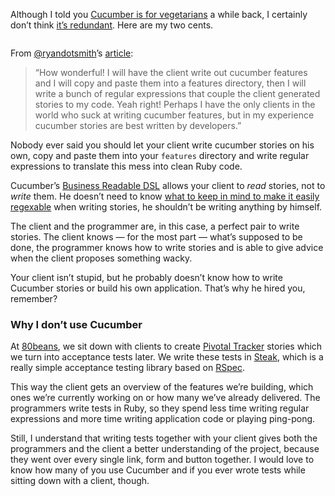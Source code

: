 <p>Although I told you <a href="http://jeffkreeftmeijer.com/2010/steak-because-cucumber-is-for-vegetarians">Cucumber is for vegetarians</a> a while back, I certainly don&#8217;t think <a href="http://afewgoodlines.com/post/1077316188/integration-testing-retrospective-part-i">it&#8217;s redundant</a>. Here are my two cents.</p>
<p><img src="http://jeffkreeftmeijer.com/images/cucumber.jpg" alt=""></p>
<p>From <a href="http://twitter.com/ryandotsmith" title="Ryan Smith">@ryandotsmith</a>&#8217;s <a href="http://afewgoodlines.com/post/1077316188/integration-testing-retrospective-part-i">article</a>:</p>
<blockquote>
<p>&#8220;How wonderful! I will have the client write out cucumber features and I will copy and paste them into a features directory, then I will write a bunch of regular expressions that couple the client generated stories to my code. Yeah right! Perhaps I have the only clients in the world who suck at writing cucumber features, but in my experience cucumber stories are best written by developers.&#8221;</p>
</blockquote>
<p>Nobody ever said you should let your client write cucumber stories on his own, copy and paste them into your <code>features</code> directory and write regular expressions to translate this mess into clean Ruby code.</p>
<p>Cucumber&#8217;s <a href="http://www.martinfowler.com/bliki/BusinessReadableDSL.html">Business Readable <span class="caps">DSL</span></a> allows your client to <em>read</em> stories, not to <em>write</em> them. He doesn&#8217;t need to know <a href="http://elabs.se/blog/15-you-re-cuking-it-wrong">what to keep in mind to make it easily regexable</a> when writing stories, he shouldn&#8217;t be writing anything by himself.</p>
<p>The client and the programmer are, in this case, a perfect pair to write stories. The client knows &#8212; for the most part &#8212; what&#8217;s supposed to be done, the programmer knows how to write stories and is able to give advice when the client proposes something wacky.</p>
<p>Your client isn&#8217;t stupid, but he probably doesn&#8217;t know how to write Cucumber stories or build his own application. That&#8217;s why he hired you, remember?</p>
<h3>Why I don&#8217;t use Cucumber</h3>
<p>At <a href="http://80beans.com">80beans</a>, we sit down with clients to create <a href="http://pivotaltracker.com/">Pivotal Tracker</a> stories which we turn into acceptance tests later. We write these tests in <a href="http://jeffkreeftmeijer.com/2010/steak-because-cucumber-is-for-vegetarians">Steak</a>, which is a really simple acceptance testing library based on <a href="http://rspec.info">RSpec</a>.</p>
<p>This way the client gets an overview of the features we&#8217;re building, which ones we&#8217;re currently working on or how many we&#8217;ve already delivered. The programmers write tests in Ruby, so they spend less time writing regular expressions and more time writing application code or playing ping-pong.</p>
<p>Still, I understand that writing tests together with your client gives both the programmers and the client a better understanding of the project, because they went over every single link, form and button together. I would love to know how many of you use Cucumber and if you ever wrote tests while sitting down with a client, though.</p>